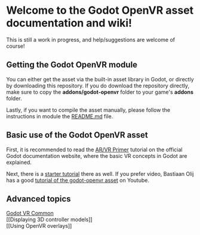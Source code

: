 # Welcome to the Godot OpenVR asset documentation and wiki!

This is still a work in progress, and help/suggestions are welcome of course!

## Getting the Godot OpenVR module

You can either get the asset via the built-in asset library in Godot, or directly by downloading this repository. If you do download the repository directly, make sure to copy the **addons/godot-openvr** folder to your game's **addons** folder.

Lastly, if you want to compile the asset manually, please follow the instructions in module the [README.md](https://github.com/GodotVR/godot_openvr/blob/master/README.md) file.

## Basic use of the Godot OpenVR asset

First, it is recommended to read the [AR/VR Primer](https://docs.godotengine.org/en/latest/tutorials/vr/vr_primer.html) tutorial on the official Godot documentation website, where the basic VR concepts in Godot are explained.

Next, there is a [starter tutorial](https://docs.godotengine.org/en/latest/tutorials/vr/vr_starter_tutorial/vr_starter_tutorial_part_one.html) there as well. If you prefer video, Bastiaan Olij has a good [tutorial of the godot-openvr asset](https://www.youtube.com/watch?v=267dRjEYliU) on Youtube.

## Advanced topics

[Godot VR Common](https://github.com/GodotVR/godot-vr-common/wiki)  
[[Displaying 3D controller models]]  
[[Using OpenVR overlays]]